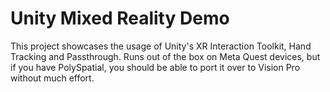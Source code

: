 # Unity Mixed Reality Demo

This project showcases the usage of Unity's XR Interaction Toolkit, Hand Tracking and Passthrough. Runs out of the box on Meta Quest devices, but if you have PolySpatial, you should be able to port it over to Vision Pro without much effort.